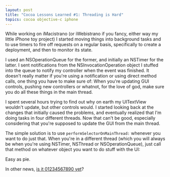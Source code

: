 ```yaml
---
layout: post
title: "Cocoa Lessons Learned #1: Threading is Hard"
topics: cocoa objective-c iphone
---
```

While working on iMacistrano (or iWebistrano if you fancy, either way my little iPhone toy project) I started moving things into background tasks and to use timers to fire off requests on a regular basis, specifically to create a deployment, and then to monitor its state.

I used an NSOperationQueue for the former, and initially an NSTimer for the latter. I sent notifications from the NSInvocationOperation object I stuffed into the queue to notify my controller when the event was finished. It doesn't really matter if you're using a notification or using direct method calls, one thing you have to make sure of: When you're updating GUI controls, pushing new controllers or whatnot, for the love of god, make sure you do all these things in the main thread.

I spent several hours trying to find out why on earth my UITextView wouldn't update, but other controls would. I started looking back at the changes that initially caused the problems, and eventually realized that I'm doing tasks in four different threads. Now that can't be good, especially considering that you're supposed to update the GUI from the main thread.

The simple solution is to use `performSelectorOnMainThread:` whenever you want to do just that. When you're in a different thread (which you will always be when you're using NSTimer, NSThread or NSOperationQueue), just call that method on whatever object you want to do stuff with the UI:

<script src="http://gist.github.com/63837.js"></script>

Easy as pie.

In other news, [is it 01234567890 yet](http://isit1234567890yet.com)?
